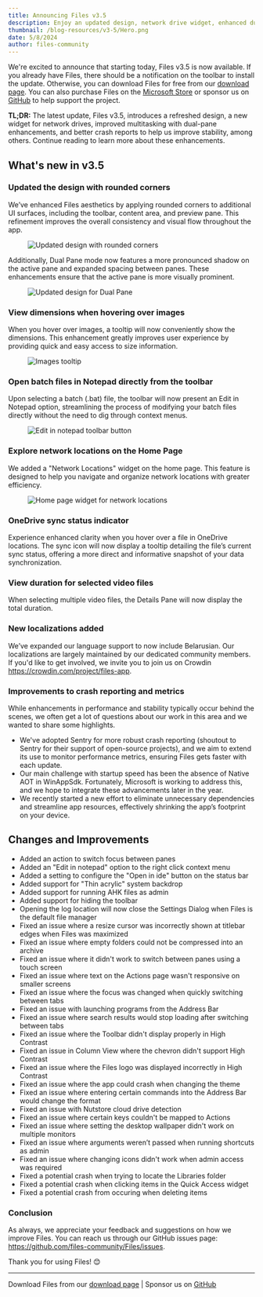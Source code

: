 ```yaml
---
title: Announcing Files v3.5
description: Enjoy an updated design, network drive widget, enhanced dual-pane functionality, and improvements to crash analytics.
thumbnail: /blog-resources/v3-5/Hero.png
date: 5/8/2024
author: files-community
---
```


We're excited to announce that starting today, Files v3.5 is now available. If you already have Files, there should be a notification on the toolbar to install the update. Otherwise, you can download Files for free from our [download page](/download/). You can also purchase Files on the [Microsoft Store](ms-windows-store://pdp/?ProductId=9nghp3dx8hdx&cid=FilesWebsite) or sponsor us on [GitHub](https://github.com/sponsors/yaira2) to help support the project.

**TL;DR:** The latest update, Files v3.5, introduces a refreshed design, a new widget for network drives, improved multitasking with dual-pane enhancements, and better crash reports to help us improve stability, among others. Continue reading to learn more about these enhancements.

## What's new in v3.5

### Updated the design with rounded corners

We’ve enhanced Files aesthetics by applying rounded corners to additional UI surfaces, including the toolbar, content area, and preview pane. This refinement improves the overall consistency and visual flow throughout the app.

<figure>
    <img src="/blog-resources/v3-5/UpdatedDesign.png" alt="Updated design with rounded corners" />
</figure>

Additionally, Dual Pane mode now features a more pronounced shadow on the active pane and expanded spacing between panes. These enhancements ensure that the active pane is more visually prominent.

<figure>
    <img src="/blog-resources/v3-5/UpdatedDualPaneDesign.png" alt="Updated design for Dual Pane" />
</figure>


### View dimensions when hovering over images

When you hover over images, a tooltip will now conveniently show the dimensions. This enhancement greatly improves user experience by providing quick and easy access to size information.

<figure>
    <img src="/blog-resources/v3-5/ImageSizeTooltip.png" alt="Images tooltip" />
</figure>


### Open batch files in Notepad directly from the toolbar

Upon selecting a batch (.bat) file, the toolbar will now present an Edit in Notepad option, streamlining the process of modifying your batch files directly without the need to dig through context menus.

<figure>
    <img src="/blog-resources/v3-5/EditInNotepad.png" alt="Edit in notepad toolbar button" />
</figure>


### Explore network locations on the Home Page

We added a "Network Locations" widget on the home page. This feature is designed to help you navigate and organize network locations with greater efficiency.

<figure>
    <img src="/blog-resources/v3-5/NetworkLocations.png" alt="Home page widget for network locations" />
</figure>


### OneDrive sync status indicator

Experience enhanced clarity when you hover over a file in OneDrive locations. The sync icon will now display a tooltip detailing the file’s current sync status, offering a more direct and informative snapshot of your data synchronization.


### View duration for selected video files

When selecting multiple video files, the Details Pane will now display the total duration.


### New localizations added

We’ve expanded our language support to now include Belarusian.  Our localizations are largely maintained by our dedicated community members. If you'd like to get involved, we invite you to join us on Crowdin https://crowdin.com/project/files-app.


### Improvements to crash reporting and metrics 

While enhancements in performance and stability typically occur behind the scenes, we often get a lot of questions about our work in this area and we wanted to share some highlights.

- We've adopted Sentry for more robust crash reporting (shoutout to Sentry for their support of open-source projects), and we aim to extend its use to monitor performance metrics, ensuring Files gets faster with each update. 
- Our main challenge with startup speed has been the absence of Native AOT in WinAppSdk. Fortunately, Microsoft is working to address this, and we hope to integrate these advancements later in the year.
- We recently started a new effort to eliminate unnecessary dependencies and streamline app resources, effectively shrinking the app’s footprint on your device.


## Changes and Improvements

- Added an action to switch focus between panes
- Added an "Edit in notepad" option to the right click context menu
- Added a setting to configure the "Open in ide" button on the status bar
- Added support for "Thin acrylic" system backdrop
- Added support for running AHK files as admin
- Added support for hiding the toolbar
- Opening the log location will now close the Settings Dialog when Files is the default file manager
- Fixed an issue where a resize cursor was incorrectly shown at titlebar edges when Files was maximized
- Fixed an issue where empty folders could not be compressed into an archive
- Fixed an issue where it didn't work to switch between panes using a touch screen
- Fixed an issue where text on the Actions page wasn't responsive on smaller screens
- Fixed an issue where the focus was changed when quickly switching between tabs
- Fixed an issue with launching programs from the Address Bar
- Fixed an issue where search results would stop loading after switching between tabs
- Fixed an issue where the Toolbar didn't display properly in High Contrast
- Fixed an issue in Column View where the chevron didn't support High Contrast
- Fixed an issue where the Files logo was displayed incorrectly in High Contrast
- Fixed an issue where the app could crash when changing the theme
- Fixed an issue where entering certain commands into the Address Bar would change the format
- Fixed an issue with Nutstore cloud drive detection
- Fixed an issue where certain keys couldn't be mapped to Actions
- Fixed an issue where setting the desktop wallpaper didn't work on multiple monitors
- Fixed an issue where arguments weren’t passed when running shortcuts as admin
- Fixed an issue where changing icons didn't work when admin access was required
- Fixed a potential crash when trying to locate the Libraries folder
- Fixed a potential crash when clicking items in the Quick Access widget
- Fixed a potential crash from occuring when deleting items


### Conclusion

As always, we appreciate your feedback and suggestions on how we improve Files. You can reach us through our GitHub issues page: https://github.com/files-community/Files/issues.

Thank you for using Files! 😊

---

Download Files from our [download page](/download/) | Sponsor us on [GitHub](https://github.com/sponsors/yaira2)
